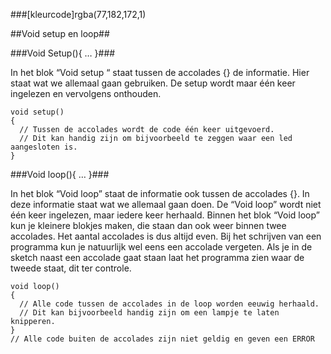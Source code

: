 ###[kleurcode]rgba(77,182,172,1)

##Void setup en loop##

###Void Setup(){ … }###

In het blok “Void setup “ staat tussen de accolades {} de informatie. Hier staat wat we allemaal gaan gebruiken. De setup wordt maar één keer ingelezen en vervolgens onthouden.


```Arduino C++
void setup()
{
  // Tussen de accolades wordt de code één keer uitgevoerd.
  // Dit kan handig zijn om bijvoorbeeld te zeggen waar een led aangesloten is.
}

```

###Void loop(){ … }###

In het blok “Void loop” staat de informatie ook tussen de accolades {}. In deze informatie staat wat we allemaal gaan doen. De “Void loop” wordt niet één keer ingelezen, maar iedere keer herhaald. Binnen het blok “Void loop” kun je kleinere blokjes maken, die staan dan ook weer binnen twee accolades. Het aantal accolades is dus altijd even. Bij het schrijven van een programma kun je natuurlijk wel eens een accolade vergeten. Als je in de sketch naast een accolade gaat staan laat het programma zien waar de tweede staat, dit ter controle.


```Arduino C++
void loop()
{
  // Alle code tussen de accolades in de loop worden eeuwig herhaald.
  // Dit kan bijvoorbeeld handig zijn om een lampje te laten knipperen.
}
// Alle code buiten de accolades zijn niet geldig en geven een ERROR

```